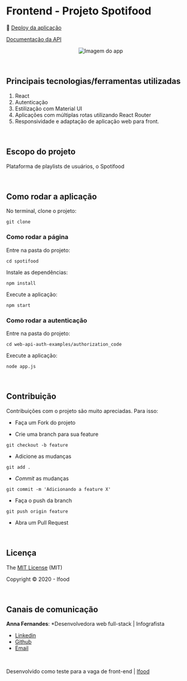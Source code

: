 # Frontend - Projeto Spotifood

:dash: [Deploy da aplicação](http://acretelli-labefood.surge.sh/)

[Documentação da API](https://developer.spotify.com/documentation/web-api/reference/browse/get-list-featured-playlists/)

<p align="center">
  <img height:400 src="" alt="Imagem do app" />
</p>

<br>

## Principais tecnologias/ferramentas utilizadas

1. React
2. Autenticação
3. Estilização com Material UI
4. Aplicações com múltiplas rotas utilizando React Router
5. Responsividade e adaptação de aplicação web para front.

<br>

## Escopo do projeto

Plataforma de playlists de usuários, o Spotifood

<br>

## Como rodar a aplicação

No terminal, clone o projeto:
```
git clone 
```

### Como rodar a página

Entre na pasta do projeto:
```
cd spotifood
```

Instale as dependências:
```
npm install
```

Execute a aplicação:
```
npm start
```

### Como rodar a autenticação

Entre na pasta do projeto:
```
cd web-api-auth-examples/authorization_code
```

Execute a aplicação:
```
node app.js
```

<br>

## Contribuição

Contribuições com o projeto são muito apreciadas. Para isso:

- Faça um Fork do projeto

- Crie uma branch para sua feature
```
git checkout -b feature
```

- Adicione as mudanças
```
git add . 
```

- _Commit_ as mudanças 
```
git commit -m 'Adicionando a feature X'
```

- Faça o push da branch 
```
git push origin feature
```

- Abra um Pull Request

<br>

## Licença

The [MIT License]() (MIT)

Copyright :copyright: 2020 - Ifood

<br>

## Canais de comunicação

**Anna Fernandes**: *Desenvolvedora web full-stack | Infografista
- [Linkedin](https://www.linkedin.com/in/annacbfernandes/)
- [Github](https://github.com/acretelli)
- [Email](anna.cbf@gmail.com)

<br>

Desenvolvido como teste para a vaga de front-end | [Ifood](https://www.ifood.com.br/)
